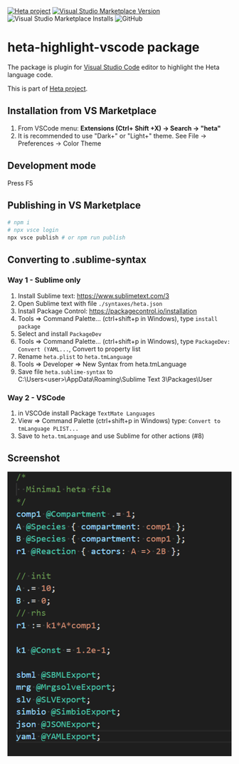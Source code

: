 [![Heta project](https://img.shields.io/badge/%CD%B1-Heta_project-blue)](https://hetalang.github.io/)
[![Visual Studio Marketplace Version](https://img.shields.io/visual-studio-marketplace/v/insysbio.heta-highlight-vscode)](https://marketplace.visualstudio.com/items?itemName=insysbio.heta-highlight-vscode)
![Visual Studio Marketplace Installs](https://img.shields.io/visual-studio-marketplace/i/insysbio.heta-highlight-vscode)
![GitHub](https://img.shields.io/github/license/insysbio/heta-highlight-vscode)

# heta-highlight-vscode package

The package is plugin for [Visual Studio Code](https://code.visualstudio.com/) editor to highlight the Heta language code.

This is part of [Heta project](https://hetalang.github.io/).

## Installation from VS Marketplace

1) From VSCode menu: **Extensions (Ctrl+ Shift +X) -> Search -> "heta"**
2) It is recommended to use "Dark+" or "Light+" theme. See File -> Preferences -> Color Theme

## Development mode

Press F5

## Publishing in VS Marketplace

```bash
# npm i
# npx vsce login
npx vsce publish # or npm run publish
```

## Converting to .sublime-syntax

### Way 1 - Sublime only

1. Install Sublime text: https://www.sublimetext.com/3
2. Open Sublime text with file `./syntaxes/heta.json`
3. Install Package Control: https://packagecontrol.io/installation
4. Tools => Command Palette... (ctrl+shift+p in Windows), type `install package`
5. Select and install `PackageDev`
6. Tools => Command Palette... (ctrl+shift+p in Windows), type `PackageDev: Convert (YAML...`, Convert to property list
7. Rename `heta.plist` to `heta.tmLanguage`
8. Tools => Developer => New Syntax from heta.tmLanguage
9. Save file `heta.sublime-syntax` to C:\Users\<user>\AppData\Roaming\Sublime Text 3\Packages\User

### Way 2 - VSCode

1. in VSCOde install Package `TextMate Languages`
2. View => Command Palette (ctrl+shift+p in Windows) type: `Convert to tmLanguage PLIST...`
3. Save to `heta.tmLanguage` and use Sublime for other actions (#8)

## Screenshot
![Screenshot of the package](./screen0.png)
